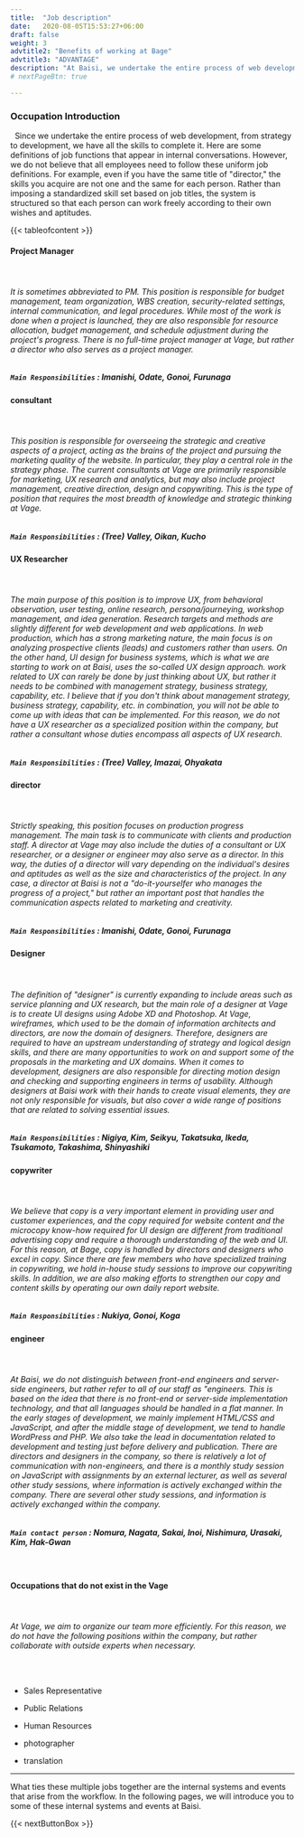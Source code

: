 ```yaml
---
title:  "Job description"
date:   2020-08-05T15:53:27+06:00
draft: false
weight: 3
advtitle2: "Benefits of working at Bage"
advtitle3: "ADVANTAGE"
description: "At Baisi, we undertake the entire process of web development, from strategy to development, and we have the in-house talent to complete it. Here are some definitions of our in-house capabilities"
# nextPageBtn: true

---
```


### **Occupation Introduction**
&nbsp;
Since we undertake the entire process of web development, from strategy to development, we have all the skills to complete it. Here are some definitions of job functions that appear in internal conversations. However, we do not believe that all employees need to follow these uniform job definitions. For example, even if you have the same title of "director," the skills you acquire are not one and the same for each person. Rather than imposing a standardized skill set based on job titles, the system is structured so that each person can work freely according to their own wishes and aptitudes.
&nbsp;

<!-- ![Image not available](../../ico_arw_page_anchor.webp "Title")  [**Project Manager**](#project-manager)   

![Image not available](../../ico_arw_page_anchor.webp "Title")  [**consultant**](#consultant)       

![Image not available](../../ico_arw_page_anchor.webp "Title")  [**UX Researcher**](#ux-researcher)       

![Image not available](../../ico_arw_page_anchor.webp "Title")  [**director**](#director)   

![Image not available](../../ico_arw_page_anchor.webp "Title")  [**Designer**](#designer)       

![Image not available](../../ico_arw_page_anchor.webp "Title")  [**copywriter**](#copywriter)       

![Image not available](../../ico_arw_page_anchor.webp "Title")  [**engineer**](#engineer)        -->
{{< tableofcontent >}}
#### **Project Manager**
&nbsp;
###### It is sometimes abbreviated to PM. This position is responsible for budget management, team organization, WBS creation, security-related settings, internal communication, and legal procedures. While most of the work is done when a project is launched, they are also responsible for resource allocation, budget management, and schedule adjustment during the project's progress. There is no full-time project manager at Vage, but rather a director who also serves as a project manager.
##### `Main Responsibilities` : Imanishi, Odate, Gonoi, Furunaga

#### **consultant**
&nbsp;
###### This position is responsible for overseeing the strategic and creative aspects of a project, acting as the brains of the project and pursuing the marketing quality of the website. In particular, they play a central role in the strategy phase. The current consultants at Vage are primarily responsible for marketing, UX research and analytics, but may also include project management, creative direction, design and copywriting. This is the type of position that requires the most breadth of knowledge and strategic thinking at Vage. 
##### `Main Responsibilities` : (Tree) Valley, Oikan, Kucho

#### **UX Researcher**
&nbsp;
###### The main purpose of this position is to improve UX, from behavioral observation, user testing, online research, persona/journeying, workshop management, and idea generation. Research targets and methods are slightly different for web development and web applications. In web production, which has a strong marketing nature, the main focus is on analyzing prospective clients (leads) and customers rather than users. On the other hand, UI design for business systems, which is what we are starting to work on at Baisi, uses the so-called UX design approach. work related to UX can rarely be done by just thinking about UX, but rather it needs to be combined with management strategy, business strategy, capability, etc. I believe that if you don't think about management strategy, business strategy, capability, etc. in combination, you will not be able to come up with ideas that can be implemented. For this reason, we do not have a UX researcher as a specialized position within the company, but rather a consultant whose duties encompass all aspects of UX research.
##### `Main Responsibilities` :  (Tree) Valley, Imazai, Ohyakata

#### **director**
&nbsp;
###### Strictly speaking, this position focuses on production progress management. The main task is to communicate with clients and production staff. A director at Vage may also include the duties of a consultant or UX researcher, or a designer or engineer may also serve as a director. In this way, the duties of a director will vary depending on the individual's desires and aptitudes as well as the size and characteristics of the project. In any case, a director at Baisi is not a "do-it-yourselfer who manages the progress of a project," but rather an important post that handles the communication aspects related to marketing and creativity.
##### `Main Responsibilities` : Imanishi, Odate, Gonoi, Furunaga

#### **Designer**
&nbsp;
###### The definition of "designer" is currently expanding to include areas such as service planning and UX research, but the main role of a designer at Vage is to create UI designs using Adobe XD and Photoshop. At Vage, wireframes, which used to be the domain of information architects and directors, are now the domain of designers. Therefore, designers are required to have an upstream understanding of strategy and logical design skills, and there are many opportunities to work on and support some of the proposals in the marketing and UX domains. When it comes to development, designers are also responsible for directing motion design and checking and supporting engineers in terms of usability. Although designers at Baisi work with their hands to create visual elements, they are not only responsible for visuals, but also cover a wide range of positions that are related to solving essential issues.
##### `Main Responsibilities` : Nigiya, Kim, Seikyu, Takatsuka, Ikeda, Tsukamoto, Takashima, Shinyashiki

#### **copywriter**
&nbsp;
###### We believe that copy is a very important element in providing user and customer experiences, and the copy required for website content and the microcopy know-how required for UI design are different from traditional advertising copy and require a thorough understanding of the web and UI. For this reason, at Bage, copy is handled by directors and designers who excel in copy. Since there are few members who have specialized training in copywriting, we hold in-house study sessions to improve our copywriting skills. In addition, we are also making efforts to strengthen our copy and content skills by operating our own daily report website.
##### `Main Responsibilities` : Nukiya, Gonoi, Koga

#### **engineer**
&nbsp;
###### At Baisi, we do not distinguish between front-end engineers and server-side engineers, but rather refer to all of our staff as "engineers. This is based on the idea that there is no front-end or server-side implementation technology, and that all languages should be handled in a flat manner. In the early stages of development, we mainly implement HTML/CSS and JavaScript, and after the middle stage of development, we tend to handle WordPress and PHP. We also take the lead in documentation related to development and testing just before delivery and publication. There are directors and designers in the company, so there is relatively a lot of communication with non-engineers, and there is a monthly study session on JavaScript with assignments by an external lecturer, as well as several other study sessions, where information is actively exchanged within the company. There are several other study sessions, and information is actively exchanged within the company.
##### `Main contact person` : Nomura, Nagata, Sakai, Inoi, Nishimura, Urasaki, Kim, Hak-Gwan
&nbsp;

#### **Occupations that do not exist in the Vage**
&nbsp;
###### At Vage, we aim to organize our team more efficiently. For this reason, we do not have the following positions within the company, but rather collaborate with outside experts when necessary.
&nbsp;
* Sales Representative      
  
* Public Relations      

* Human Resources      

* photographer      

* translation       
---

What ties these multiple jobs together are the internal systems and events that arise from the workflow. In the following pages, we will introduce you to some of these internal systems and events at Baisi.

{{< nextButtonBox >}}
